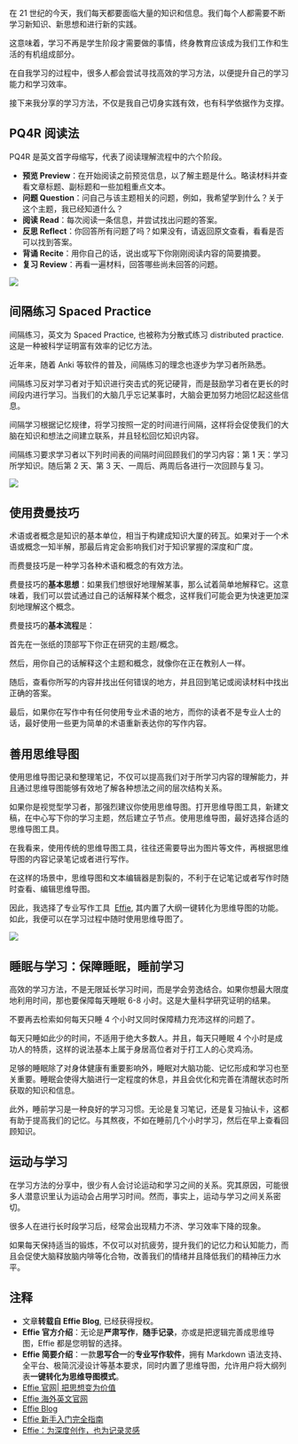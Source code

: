 在 21 世纪的今天，我们每天都要面临大量的知识和信息。我们每个人都需要不断学习新知识、新思想和进行新的实践。

这意味着，学习不再是学生阶段才需要做的事情，终身教育应该成为我们工作和生活的有机组成部分。

在自我学习的过程中，很多人都会尝试寻找高效的学习方法，以便提升自己的学习能力和学习效率。

接下来我分享的学习方法，不仅是我自己切身实践有效，也有科学依据作为支撑。

## PQ4R 阅读法

PQ4R 是英文首字母缩写，代表了阅读理解流程中的六个阶段。

- **预览 Preview**：在开始阅读之前预览信息，以了解主题是什么。略读材料并查看文章标题、副标题和一些加粗重点文本。
- **问题 Question**：问自己与该主题相关的问题，例如，我希望学到什么？关于这个主题，我已经知道什么？
- **阅读 Read**：每次阅读一条信息，并尝试找出问题的答案。
- **反思 Reflect**：你回答所有问题了吗？如果没有，请返回原文查看，看看是否可以找到答案。
- **背诵 Recite**：用你自己的话，说出或写下你刚刚阅读内容的简要摘要。
- **复习 Review**：再看一遍材料，回答哪些尚未回答的问题。

![](https://static.effie.co/blog/2021/07/20210709020705553.png?x-oss-process=image/auto-orient,1/quality,q_90/format,webp)

## 间隔练习 Spaced Practice

间隔练习，英文为 Spaced Practice, 也被称为分散式练习 distributed practice. 这是一种被科学证明富有效率的记忆方法。

近年来，随着 Anki 等软件的普及，间隔练习的理念也逐步为学习者所熟悉。

间隔练习反对学习者对于知识进行突击式的死记硬背，而是鼓励学习者在更长的时间段内进行学习。当我们的大脑几乎忘记某事时，大脑会更加努力地回忆起这些信息。

间隔学习根据记忆规律，将学习按照一定的时间进行间隔，这样将会促使我们的大脑在知识和想法之间建立联系，并且轻松回忆知识内容。

间隔练习要求学习者以下列时间表的间隔时间回顾我们的学习内容：第 1 天：学习所学知识。随后第 2 天、第 3 天、一周后、两周后各进行一次回顾与复习。

![](https://static.effie.co/blog/2021/07/20210709020804102-1024x428.png?x-oss-process=image/auto-orient,1/quality,q_90/format,webp)

## 使用费曼技巧

术语或者概念是知识的基本单位，相当于构建成知识大厦的砖瓦。如果对于一个术语或概念一知半解，那最后肯定会影响我们对于知识掌握的深度和广度。

而费曼技巧是一种学习各种术语和概念的有效方法。

费曼技巧的**基本思想**：如果我们想很好地理解某事，那么试着简单地解释它。这意味着，我们可以尝试通过自己的话解释某个概念，这样我们可能会更为快速更加深刻地理解这个概念。

费曼技巧的**基本流程**是：

首先在一张纸的顶部写下你正在研究的主题/概念。

然后，用你自己的话解释这个主题和概念，就像你在正在教别人一样。

随后，查看你所写的内容并找出任何错误的地方，并且回到笔记或阅读材料中找出正确的答案。

最后，如果你在写作中有任何使用专业术语的地方，而你的读者不是专业人士的话，最好使用一些更为简单的术语重新表达你的写作内容。

## 善用思维导图

使用思维导图记录和整理笔记，不仅可以提高我们对于所学习内容的理解能力，并且通过思维导图能够有效地了解各种想法之间的层次结构关系。

如果你是视觉型学习者，那强烈建议你使用思维导图。打开思维导图工具，新建文稿，在中心写下你的学习主题，然后建立子节点。使用思维导图，最好选择合适的思维导图工具。

在我看来，使用传统的思维导图工具，往往还需要导出为图片等文件，再根据思维导图的内容记录笔记或者进行写作。

在这样的场景中，思维导图和文本编辑器是割裂的，不利于在记笔记或者写作时随时查看、编辑思维导图。

因此，我选择了专业写作工具  [Effie](https://www.effie.co/), 其内置了大纲一键转化为思维导图的功能。如此，我便可以在学习过程中随时使用思维导图了。

![](https://static.effie.co/blog/2021/05/20210524053542357-1024x796.png?x-oss-process=image/auto-orient,1/quality,q_90/format,webp)

## 睡眠与学习：保障睡眠，睡前学习

高效的学习方法，不是无限延长学习时间，而是学会劳逸结合。如果你想最大限度地利用时间，那也要保障每天睡眠 6-8 小时。这是大量科学研究证明的结果。

不要再去检索如何每天只睡 4 个小时又同时保障精力充沛这样的问题了。

每天只睡如此少的时间，不适用于绝大多数人。并且，每天只睡眠 4 个小时是成功人的特质，这样的说法基本上属于身居高位者对于打工人的心灵鸡汤。

足够的睡眠除了对身体健康有重要影响外，睡眠对大脑功能、记忆形成和学习也至关重要。睡眠会使得大脑进行一定程度的休息，并且会优化和完善在清醒状态时所获取的知识和信息。

此外，睡前学习是一种良好的学习习惯。无论是复习笔记，还是复习抽认卡，这都有助于提高我们的记忆。与其熬夜，不如在睡前几个小时学习，然后在早上查看回顾知识。

## 运动与学习

在学习方法的分享中，很少有人会讨论运动和学习之间的关系。究其原因，可能很多人潜意识里认为运动会占用学习时间。然而，事实上，运动与学习之间关系密切。

很多人在进行长时段学习后，经常会出现精力不济、学习效率下降的现象。

如果每天保持适当的锻炼，不仅可以对抗疲劳，提升我们的记忆力和认知能力，而且会促使大脑释放脑内啡等化合物，改善我们的情绪并且降低我们的精神压力水平。

## 注释

- 文章**转载自 Effie Blog**, 已经获得授权。
- **Effie 官方介绍**：无论是**严肃写作**，**随手记录**，亦或是把逻辑完善成思维导图，Effie 都是您明智的选择。
- **Effie 简要介绍**：一款**思写合一**的**专业写作软件**，拥有 Markdown 语法支持、全平台、极简沉浸设计等基本要求，同时内置了思维导图，允许用户将大纲列表**一键转化为思维导图模式**。
- [Effie 官网| 把思想变为价值](https://www.effie.co/)
- [Effie 海外英文官网](https://www.effie.pro/)
- [Effie Blog](https://blog.effie.co/)
- [Effie 新手入门完全指南](https://blog.effie.co/effie-%e6%96%b0%e6%89%8b%e5%85%a5%e9%97%a8%e5%ae%8c%e5%85%a8%e6%8c%87%e5%8d%97-%e4%b8%89%e5%88%86%e9%92%9f%e6%8a%8a%e4%bd%a0%e7%9a%84%e6%80%9d%e6%83%b3%e5%8f%98%e4%b8%ba%e4%bb%b7%e5%80%bc/)
- [Effie：为深度创作，也为记录灵感](https://blog.effie.co/effie%ef%bc%9a%e4%b8%ba%e6%b7%b1%e5%ba%a6%e5%88%9b%e4%bd%9c%ef%bc%8c%e4%b9%9f%e4%b8%ba%e8%ae%b0%e5%bd%95%e7%81%b5%e6%84%9f/)
